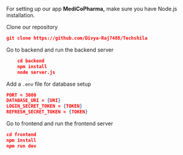 For setting up our app **MediCoPharma,** make sure you have Node.js installation.

Clone our repository

```json
git clone https://github.com/Divya-Raj7488/Techshila
```

Go to backend and run the backend server

```json
	cd backend
	npm install
	node server.js
```

Add a `.env` file for database setup

```json
PORT = 3000
DATABASE_URI = {URI}
LOGIN_SECRET_TOKEN = {TOKEN}
REFRESH_SECRET_TOKEN = {TOKEN}
```

Go to frontend and run the frontend server

```json
cd frontend
npm install
npm run dev
```
